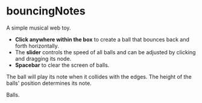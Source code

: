 # bouncingNotes
A simple musical web toy.

* **Click anywhere within the box** to create a ball that bounces back and forth horizontally. 
* The **slider** controls the speed of all balls and can be adjusted by clicking and dragging its node.
* **Spacebar** to clear the screen of balls.


The ball will play its note when it collides with the edges.
The height of the balls' position determines its note.





Balls.
